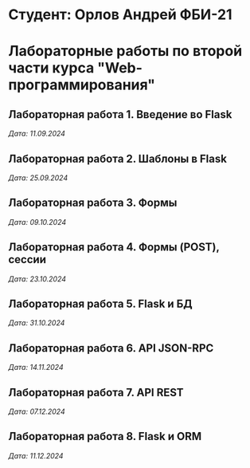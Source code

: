# Студент: Орлов Андрей ФБИ-21

# Лабораторные работы по второй части курса "Web-программирования"

## Лабораторная работа 1. Введение во Flask

*Дата: 11.09.2024*

## Лабораторная работа 2. Шаблоны в Flask

*Дата: 25.09.2024*


## Лабораторная работа 3. Формы

*Дата: 09.10.2024*

## Лабораторная работа 4. Формы (POST), сессии

*Дата: 23.10.2024*

## Лабораторная работа 5. Flask и БД

*Дата: 31.10.2024*

## Лабораторная работа 6. API JSON-RPC
*Дата: 14.11.2024*

## Лабораторная работа 7. API REST
*Дата: 07.12.2024*

## Лабораторная работа 8. Flask и ORM
*Дата: 11.12.2024*




